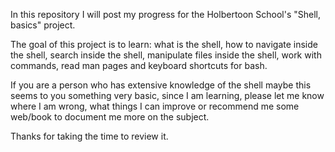 In this repository I will post my progress for the Holbertoon School's "Shell, basics" project.

The goal of this project is to learn: what is the shell, how to navigate inside the shell, search inside the shell, manipulate files inside the shell, work with commands, read man pages and keyboard shortcuts for bash.

If you are a person who has extensive knowledge of the shell maybe this seems to you something very basic, since I am learning, please let me know where I am wrong, what things I can improve or recommend me some web/book to document me more on the subject.

Thanks for taking the time to review it.
